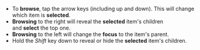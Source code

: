 - To **browse**, tap the arrow keys (including up and down). This will change which item is **selected**.
- **Browsing** to the right will reveal the **selected** item's children and **select** the top one.
- **Browsing** to the left will change the **focus** to the item's parent.
- Hold the _Shift_ key down to reveal or hide the **selected** item's children.